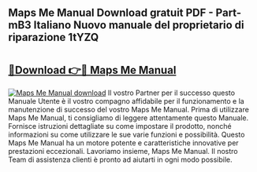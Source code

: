## Maps Me Manual Download gratuit PDF - Part-mB3 Italiano Nuovo manuale del proprietario di riparazione 1tYZQ

# <h2><a href="http://dfcx2io.blite.top/?on=Maps+Me+Manual">🔗Download 👉🔴 Maps Me Manual</a></h2>

[![Maps Me Manual download](https://i.imgur.com/lujVjoI.png)](http://dfcx2io.blite.top/?on=Maps+Me+Manual)
Il vostro Partner per il successo questo Manuale Utente è il vostro compagno affidabile per il funzionamento e la manutenzione di successo del vostro Maps Me Manual. Prima di utilizzare Maps Me Manual, ti consigliamo di leggere attentamente questo Manuale. Fornisce istruzioni dettagliate su come impostare il prodotto, nonché informazioni su come utilizzare le sue varie funzioni e possibilità. Questo Maps Me Manual ha un motore potente e caratteristiche innovative per prestazioni eccezionali. Lavoriamo insieme, Maps Me Manual. Il nostro Team di assistenza clienti è pronto ad aiutarti in ogni modo possibile.
